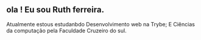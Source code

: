 ## ola !  Eu sou Ruth ferreira.
Atualmente estous estudanbdo Desenvolvimento web na Trybe;
E Ciências da computação  pela Faculdade Cruzeiro do sul.
